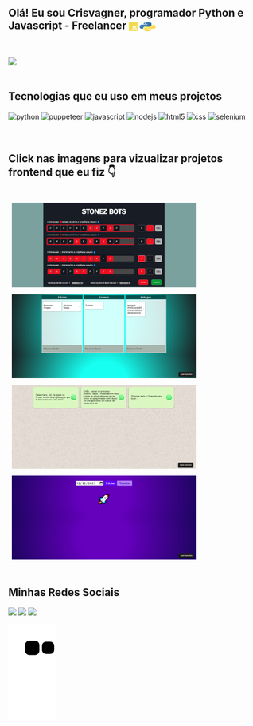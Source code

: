 ## Olá! Eu sou Crisvagner, programador Python e Javascript - Freelancer <img align="center" alt="cris-Js" height="18" width="18" src="https://raw.githubusercontent.com/devicons/devicon/master/icons/javascript/javascript-plain.svg"><img align="center" alt="cris-Python" height="22" width="40" src="https://raw.githubusercontent.com/devicons/devicon/master/icons/python/python-original.svg">

<!-- ## ▶️ Dê uma olhada em meu Portfólio  <a href = "https://meusite.com/my-portfolio"><img align="center" alt="Meu Portfólio" src="https://img.shields.io/badge/My_Portfolio-1572B6?style=for-the-badge&logo=amp&logoColor=white" /></a> -->

<br>
<br>

<div>
  <img height="220em" src="https://github-readme-stats.vercel.app/api?username=crisvagner&show_icons=true&theme=dracula&include_all_commits=false&count_private=true"/>
</div>

<br>

## Tecnologias que eu uso em meus projetos

<div style="display: inline_block">
  <img align="center" alt="python" src="https://img.shields.io/badge/Python-14354C?style=for-the-badge&logo=python&logoColor=white" /> <img align="center" alt="puppeteer" src="https://img.shields.io/badge/puppeteer-9146FF?style=for-the-badge&logo=puppeteer&logoColor=black" target="_blank"> <img align="center" alt="javascript" src="https://img.shields.io/badge/JavaScript-F7DF1E?style=for-the-badge&logo=javascript&logoColor=black" /> <img align="center" alt="nodejs" src="https://img.shields.io/badge/Node.js-43853D?style=for-the-badge&logo=node.js&logoColor=black" /> <img align="center" alt="html5" src="https://img.shields.io/badge/HTML5-E34F26?style=for-the-badge&logo=html5&logoColor=white" /> <img align="center" alt="css" src="https://img.shields.io/badge/CSS3-1572B6?style=for-the-badge&logo=css3&logoColor=white" /> <img align="center" alt="selenium" src="https://img.shields.io/badge/selenium-%23333?style=for-the-badge&logo=selenium&logoColor=white" target="_blank">
</div>

<br>
<br>

## Click nas imagens para vizualizar projetos frontend que eu fiz 👇

<br>

<div style="display: flex; flex-wrap: wrap">
    <a style="margin: 7px" href = "https://qc1lsk.csb.app/" target="_blank"><img style="cursor: pointer" align="center" alt="Chris_StonezBots" width="370" height="170" src="./images/StonezBots.png"></a>
    <a style="margin: 7px" href = "https://5kz1eg.csb.app/" target="_blank"><img style="cursor: pointer" align="center" alt="Chris_ToDoList" width="370" src="./images/ToDoList.png"></a>
    <a style="margin: 7px" href = "https://1x1801.csb.app/" target="_blank"><img style="cursor: pointer" align="center" alt="Chris_ScriptdeVendasWA" width="370" src="./images/ScriptdeVendasWA.png"></a>
    <a style="margin: 7px" href = "https://t19ryf.csb.app/" target="_blank"><img style="cursor: pointer" align="center" alt="Chris_Stopwatch" width="370" src="./images/Stopwatch.png"></a>
</div>

<br>

## Minhas Redes Sociais

<div>
    <a href = "mailto:crisvagnersd@gmail.com"><img src="https://img.shields.io/badge/-Gmail-%23333?style=for-the-badge&logo=gmail&logoColor=white" target="_blank"></a>
    <a href="https://www.linkedin.com/in/crisvagner" target="_blank"><img src="https://img.shields.io/badge/-LinkedIn-%230077B5?style=for-the-badge&logo=linkedin&logoColor=white" target="_blank"></a>
    <a href="https://instagram.com/eokrizz" target="_blank"><img src="https://img.shields.io/badge/-Instagram-%23E4405F?style=for-the-badge&logo=instagram&logoColor=white" target="_blank">
    </a>
</div>

![Snake animation](https://github.com/crisvagner/crisvagner/blob/output/github-contribution-grid-snake.svg)
